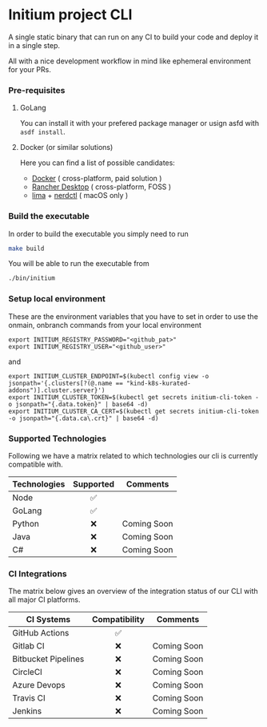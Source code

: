 # Initium project CLI

A single static binary that can run on any CI to build your code and deploy it in a single step.

All with a nice development workflow in mind like ephemeral environment for your PRs.

### Pre-requisites

1. GoLang

    You can install it with your prefered package manager or usign asfd with `asdf install`.

2. Docker (or similar solutions)  

    Here you can find a list of possible candidates:
    - [Docker](https://docs.docker.com/engine/install/) ( cross-platform, paid solution )
    - [Rancher Desktop](https://rancherdesktop.io/) ( cross-platform, FOSS )
    - [lima](https://github.com/lima-vm/lima) + [nerdctl](https://github.com/containerd/nerdctl) ( macOS only )

### Build the executable

In order to build the executable you simply need to run 

```bash
make build
```

You will be able to run the executable from 

```bash
./bin/initium
```

### Setup local environment

These are the environment variables that you have to set in order to use the onmain, onbranch commands from your local environment

```
export INITIUM_REGISTRY_PASSWORD="<github_pat>"
export INITIUM_REGISTRY_USER="<github_user>"
```

and

```
export INITIUM_CLUSTER_ENDPOINT=$(kubectl config view -o jsonpath='{.clusters[?(@.name == "kind-k8s-kurated-addons")].cluster.server}')
export INITIUM_CLUSTER_TOKEN=$(kubectl get secrets initium-cli-token -o jsonpath="{.data.token}" | base64 -d)
export INITIUM_CLUSTER_CA_CERT=$(kubectl get secrets initium-cli-token -o jsonpath="{.data.ca\.crt}" | base64 -d)
```

### Supported Technologies

Following we have a matrix related to which technologies our cli is currently compatible with. 

| Technologies        | Supported          | Comments    |
|---------------------|:------------------:|:-----------:|
| Node                | :white_check_mark: |             |
| GoLang              | :white_check_mark: |             |
| Python              | :x:                | Coming Soon |
| Java                | :x:                | Coming Soon |
| C#                  | :x:                | Coming Soon |


### CI Integrations

The matrix below gives an overview of the integration status of our CLI with all major CI platforms.

| CI Systems          | Compatibility      | Comments    |
|---------------------|:------------------:|:-----------:|
| GitHub Actions      | :white_check_mark: |             |
| Gitlab CI           | :x:                | Coming Soon |
| Bitbucket Pipelines | :x:                | Coming Soon |
| CircleCI            | :x:                | Coming Soon |
| Azure Devops        | :x:                | Coming Soon |
| Travis CI           | :x:                | Coming Soon |
| Jenkins             | :x:                | Coming Soon |